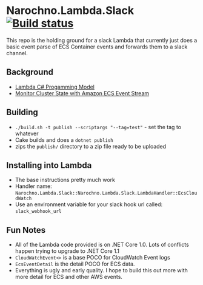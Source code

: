 # Narochno.Lambda.Slack [![Build status](https://ci.appveyor.com/api/projects/status/708kyw2dx07uenlo/branch/master?svg=true)](https://ci.appveyor.com/project/Narochno/narochno-lambda-slack/branch/master)

This repo is the holding ground for a slack Lambda that currently just does a basic event parse of ECS Container events and forwards them to a slack channel.

## Background ##

* [Lambda C# Progamming Model](http://docs.aws.amazon.com/lambda/latest/dg/dotnet-programming-model.html)
* [Monitor Cluster State with Amazon ECS Event Stream](https://aws.amazon.com/blogs/compute/monitor-cluster-state-with-amazon-ecs-event-stream/)

## Building ##

* `./build.sh -t publish --scriptargs "--tag=test"` - set the tag to whatever
* Cake builds and does a `dotnet publish`
* zips the `publish/` directory to a zip file ready to be uploaded

## Installing into Lambda ##

* The base instructions pretty much work
* Handler name: `Narochno.Lambda.Slack::Narochno.Lambda.Slack.LambdaHandler::EcsCloudWatch`
* Use an environment variable for your slack hook url called: `slack_webhook_url`

## Fun Notes ##

* All of the Lambda code provided is on .NET Core 1.0.  Lots of conflicts happen trying to upgrade to .NET Core 1.1
* `CloudWatchEvent<>` is a base POCO for CloudWatch Event logs
* `EcsEventDetail` is the detail POCO for ECS data.
* Everything is ugly and early quality.  I hope to build this out more with more detail for ECS and other AWS events.